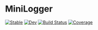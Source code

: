 # MiniLogger

[![Stable](https://img.shields.io/badge/docs-stable-blue.svg)](https://Arkoniak.github.io/MiniLogger.jl/stable)
[![Dev](https://img.shields.io/badge/docs-dev-blue.svg)](https://Arkoniak.github.io/MiniLogger.jl/dev)
[![Build Status](https://github.com/Arkoniak/MiniLogger.jl/workflows/CI/badge.svg)](https://github.com/Arkoniak/MiniLogger.jl/actions)
[![Coverage](https://codecov.io/gh/Arkoniak/MiniLogger.jl/branch/master/graph/badge.svg)](https://codecov.io/gh/Arkoniak/MiniLogger.jl)
